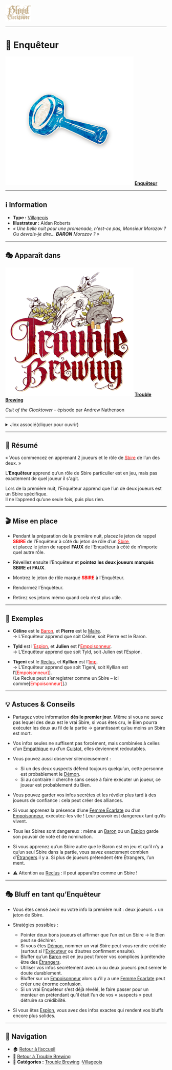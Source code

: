 <p align="left">
  <a href="/botc-fr-bambi/">
    <img src="../images/logo.png" alt="Accueil BotC FR" width="80">
  </a>
</p>

---

# 🔎 Enquêteur  

[<img src="../images/Icon_investigator.png" alt="Enquêteur" width="400">](enqueteur.md) [**Enquêteur**](../tb_roles/enqueteur.md)


---

## ℹ️ Information  

- **Type :** [Villageois](../villageois.md) 
- **Illustrateur :** Aidan Roberts  
- *« Une belle nuit pour une promenade, n’est-ce pas, Monsieur Morozov ? Ou devrais-je dire… **BARON** Morozov ? »*  

---

## 🎭 Apparaît dans 

[<img src="../images/Logo_trouble_brewing.png" alt="Trouble Brewing" width="400">](../trouble_brewing.md) [**Trouble Brewing**](../trouble_brewing.md)  

*Cult of the Clocktower* – épisode par Andrew Nathenson  

---


  <details>
  <summary>Jinx associé(cliquer pour ouvrir)</summary>
  <p>Si l’Enquêteur apprend que le 
  <a href="/botc-fr-bambi/roles_experimentaux/vizir.html">Vizir</a> 
  est en jeu, <strong>le Conteur n’annonce pas son existence</strong> publiquement.</p>
</details>


---

## 📖 Résumé  

« Vous commencez en apprenant 2 joueurs et le rôle de [<span style="color:red">Sbire</span>](../glossaire.md#sbire) de l’un des deux. »  

L’**Enquêteur** apprend qu’un rôle de Sbire particulier est en jeu, mais pas exactement de quel joueur il s'agit.  

Lors de la première nuit, l’Enquêteur apprend que l’un de deux joueurs est un Sbire spécifique.  
Il ne l’apprend qu’une seule fois, puis plus rien.  

---

## 🎬 Mise en place 

- Pendant la préparation de la première nuit, placez le jeton de rappel **<span style="color:red">SBIRE</span>** de l’Enquêteur à côté du jeton de rôle d’un [<span style="color:red">Sbire</span>](../glossaire.md#sbire),  
  et placez le jeton de rappel **FAUX** de l’Enquêteur à côté de n’importe quel autre rôle.  

- Réveillez ensuite l’Enquêteur et **pointez les deux joueurs marqués SBIRE et FAUX**.  
- Montrez le jeton de rôle marqué **<span style="color:red">SBIRE</span>** à l’Enquêteur.  
- Rendormez l’Enquêteur.  
- Retirez ses jetons mémo quand cela n’est plus utile.  

---

## 🧾 Exemples  

- **Céline** est le [<span style="color:red">Baron</span>](baron.md), et **Pierre** est le [Maire](maire.md).  
  → L’Enquêteur apprend que soit Céline, soit Pierre est le Baron.  

- **Tyld** est l’[<span style="color:red">Espion</span>](espion.md), et **Julien** est l’[<span style="color:red">Empoisonneur</span>](empoisonneur.md).  
  → L’Enquêteur apprend que soit Tyld, soit Julien est l’Espion.  

- **Tigeni** est le [Reclus](reclus.md), et **Kyllian** est l’[<span style="color:red">Imp</span>](imp.md).  
  → L’Enquêteur apprend que soit Tigeni, soit Kyllian est l’[<span style="color:red">Empoisonneur]</span>].  
  (Le Reclus peut s’enregistrer comme un Sbire – ici comme[<span style="color:red">Empoisonneur]</span>].)  

---

## 💡 Astuces & Conseils  

- Partagez votre information **dès le premier jour**. Même si vous ne savez pas lequel des deux est le vrai Sbire, si vous êtes cru, le Bien pourra exécuter les deux au fil de la partie → garantissant qu’au moins un Sbire est mort.  

- Vos infos seules ne suffisent pas forcément, mais combinées à celles d’un [Empathique](empathique.md) ou d’un [Cuistot](cuistot.md), elles deviennent redoutables.  

- Vous pouvez aussi observer silencieusement :  
  - Si un des deux suspects défend toujours quelqu’un, cette personne est probablement le [Démon](../glossaire.md#démon).  
  - Si au contraire il cherche sans cesse à faire exécuter un joueur, ce joueur est probablement du Bien.  

- Vous pouvez garder vos infos secrètes et les révéler plus tard à des joueurs de confiance : cela peut créer des alliances.  

- Si vous apprenez la présence d’une [Femme Écarlate](femmeecarlate.md) ou d’un [Empoisonneur](empoisonneur.md), exécutez-les vite ! Leur pouvoir est dangereux tant qu’ils vivent.  

- Tous les Sbires sont dangereux : même un [Baron](baron.md) ou un [Espion](espion.md) garde son pouvoir de vote et de nomination.  

- Si vous apprenez qu’un Sbire autre que le Baron est en jeu et qu’il n’y a qu’un seul Sbire dans la partie, vous savez exactement combien d’[Étrangers](../glossaire.md#étranger) il y a. Si plus de joueurs prétendent être Étrangers, l’un ment.  

- ⚠️ Attention au [Reclus](reclus.md) : il peut apparaître comme un Sbire !  

---

## 🎭 Bluff en tant qu’Enquêteur  

- Vous êtes censé avoir eu votre info la première nuit : deux joueurs + un jeton de Sbire.  

- Stratégies possibles :  
  - Pointer deux bons joueurs et affirmer que l’un est un Sbire → le Bien peut se déchirer.  
  - Si vous êtes [Démon](../glossaire.md#démon), nommer un vrai Sbire peut vous rendre crédible (surtout si l’[Exécuteur](croquemort.md) ou d’autres confirment ensuite).  
  - Bluffer qu’un [Baron](baron.md) est en jeu peut forcer vos complices à prétendre être des [Étrangers](../glossaire.md#étranger).  
  - Utiliser vos infos secrètement avec un ou deux joueurs peut semer le doute durablement.  
  - Bluffer sur un [Empoisonneur](empoisonneur.md) alors qu’il y a une [Femme Écarlate](femmeecarlate.md) peut créer une énorme confusion.  
  - Si un vrai Enquêteur s’est déjà révélé, le faire passer pour un menteur en prétendant qu’il était l’un de vos « suspects » peut détruire sa crédibilité.  

- Si vous êtes [Espion](espion.md), vous avez des infos exactes qui rendent vos bluffs encore plus solides.  

---

## 📂 Navigation 

- 🏠 [Retour à l’accueil](/botc-fr-bambi/)  
- 🍺 [Retour à Trouble Brewing](../trouble_brewing.md)  
- 📂 **Catégories :** [Trouble Brewing](../trouble_brewing.md) ·[Villageois](../villageois.md) 

 
